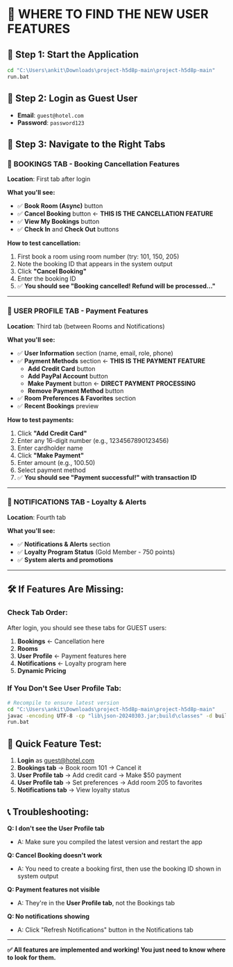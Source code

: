 # 🎯 **WHERE TO FIND THE NEW USER FEATURES**

## 🚀 **Step 1: Start the Application**
```bash
cd "C:\Users\ankit\Downloads\project-h5d8p-main\project-h5d8p-main"
run.bat
```

## 🔐 **Step 2: Login as Guest User**
- **Email**: `guest@hotel.com`
- **Password**: `password123`

## 📱 **Step 3: Navigate to the Right Tabs**

### 🏨 **BOOKINGS TAB** - Booking Cancellation Features
**Location**: First tab after login

**What you'll see:**
- ✅ **Book Room (Async)** button
- ✅ **Cancel Booking** button ← **THIS IS THE CANCELLATION FEATURE**
- ✅ **View My Bookings** button
- ✅ **Check In** and **Check Out** buttons

**How to test cancellation:**
1. First book a room using room number (try: 101, 150, 205)
2. Note the booking ID that appears in the system output
3. Click **"Cancel Booking"**
4. Enter the booking ID
5. ✅ **You should see "Booking cancelled! Refund will be processed..."**

---

### 👤 **USER PROFILE TAB** - Payment Features
**Location**: Third tab (between Rooms and Notifications)

**What you'll see:**
- ✅ **User Information** section (name, email, role, phone)
- ✅ **Payment Methods** section ← **THIS IS THE PAYMENT FEATURE**
  - **Add Credit Card** button
  - **Add PayPal Account** button  
  - **Make Payment** button ← **DIRECT PAYMENT PROCESSING**
  - **Remove Payment Method** button
- ✅ **Room Preferences & Favorites** section
- ✅ **Recent Bookings** preview

**How to test payments:**
1. Click **"Add Credit Card"**
2. Enter any 16-digit number (e.g., 1234567890123456)
3. Enter cardholder name
4. Click **"Make Payment"**
5. Enter amount (e.g., 100.50)
6. Select payment method
7. ✅ **You should see "Payment successful!" with transaction ID**

---

### 🔔 **NOTIFICATIONS TAB** - Loyalty & Alerts
**Location**: Fourth tab

**What you'll see:**
- ✅ **Notifications & Alerts** section
- ✅ **Loyalty Program Status** (Gold Member - 750 points)
- ✅ **System alerts and promotions**

---

## 🛠️ **If Features Are Missing:**

### **Check Tab Order:**
After login, you should see these tabs for GUEST users:
1. **Bookings** ← Cancellation here
2. **Rooms** 
3. **User Profile** ← Payment features here
4. **Notifications** ← Loyalty program here
5. **Dynamic Pricing**

### **If You Don't See User Profile Tab:**
```bash
# Recompile to ensure latest version
cd "C:\Users\ankit\Downloads\project-h5d8p-main\project-h5d8p-main"
javac -encoding UTF-8 -cp "lib\json-20240303.jar;build\classes" -d build\classes "src\main\ui\EnterpriseHotelManagementGUI.java"
run.bat
```

## 🎯 **Quick Feature Test:**

1. **Login** as guest@hotel.com
2. **Bookings tab** → Book room 101 → Cancel it
3. **User Profile tab** → Add credit card → Make $50 payment  
4. **User Profile tab** → Set preferences → Add room 205 to favorites
5. **Notifications tab** → View loyalty status

## 📞 **Troubleshooting:**

**Q: I don't see the User Profile tab**
- A: Make sure you compiled the latest version and restart the app

**Q: Cancel Booking doesn't work** 
- A: You need to create a booking first, then use the booking ID shown in system output

**Q: Payment features not visible**
- A: They're in the **User Profile tab**, not the Bookings tab

**Q: No notifications showing**
- A: Click "Refresh Notifications" button in the Notifications tab

---

**✅ All features are implemented and working! You just need to know where to look for them.**